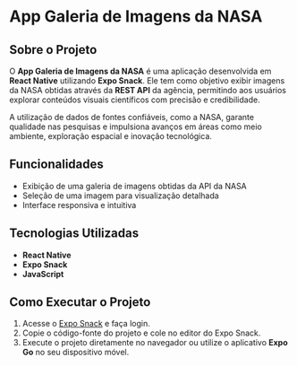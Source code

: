 # App Galeria de Imagens da NASA

## Sobre o Projeto  
O **App Galeria de Imagens da NASA** é uma aplicação desenvolvida em **React Native** utilizando **Expo Snack**. Ele tem como objetivo exibir imagens da NASA obtidas através da **REST API** da agência, permitindo aos usuários explorar conteúdos visuais científicos com precisão e credibilidade.  

A utilização de dados de fontes confiáveis, como a NASA, garante qualidade nas pesquisas e impulsiona avanços em áreas como meio ambiente, exploração espacial e inovação tecnológica.  

## Funcionalidades  
- Exibição de uma galeria de imagens obtidas da API da NASA  
- Seleção de uma imagem para visualização detalhada  
- Interface responsiva e intuitiva  

## Tecnologias Utilizadas  
- **React Native**  
- **Expo Snack**  
- **JavaScript**  

## Como Executar o Projeto  
1. Acesse o [Expo Snack](https://snack.expo.dev/) e faça login.  
2. Copie o código-fonte do projeto e cole no editor do Expo Snack.  
3. Execute o projeto diretamente no navegador ou utilize o aplicativo **Expo Go** no seu dispositivo móvel.  
